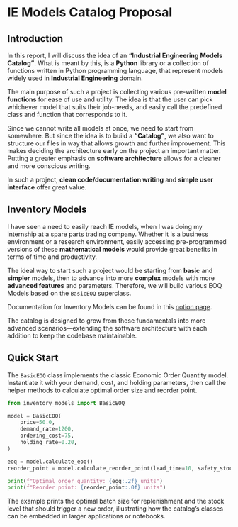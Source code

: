 # IE Models Catalog Proposal

## Introduction

In this report, I will discuss the idea of an **“Industrial Engineering Models Catalog”**.  What is meant by this, is a **Python** library or a collection of functions written in Python programming language, that represent models widely used in **Industrial Engineering** domain. 

The main purpose of such a project is collecting various pre-written **model functions** for ease of use and utility. The idea is that the user can pick whichever model that suits their job-needs, and easily call the predefined class and function that corresponds to it.

Since we cannot write all models at once, we need to start from somewhere. But since the idea is to build a **“Catalog”**, we also want to structure our files in way that allows growth and further improvement. This makes deciding the architecture early on the project an important matter. Putting a greater emphasis on **software architecture** allows for a cleaner and more conscious writing.

In such a project, **clean code/documentation writing** and **simple user interface** offer great value.

## Inventory Models

I have seen a need to easily reach IE models, when I was doing my internship at a spare parts trading company. Whether it is a business environment or a research environment, easily accessing pre-programmed versions of these **mathematical models** would provide great benefits in terms of time and productivity.

The ideal way to start such a project would be starting from **basic** and **simpler** models, then to advance into more **complex** models with more **advanced features** and parameters. Therefore, we will build various EOQ Models based on the ````BasicEOQ```` superclass.

Documentation for Inventory Models can be found in this [notion page](https://understood-key-c19.notion.site/ebd/25fa928f126d804080baf9c1c5704332).

The catalog is designed to grow from these fundamentals into more advanced scenarios—extending the software architecture with each addition to keep the codebase maintainable.

## Quick Start

The `BasicEOQ` class implements the classic Economic Order Quantity model. Instantiate it with your demand, cost, and holding parameters, then call the helper methods to calculate optimal order size and reorder point.

```python
from inventory_models import BasicEOQ

model = BasicEOQ(
    price=50.0,
    demand_rate=1200,
    ordering_cost=75,
    holding_rate=0.20,
)

eoq = model.calculate_eoq()
reorder_point = model.calculate_reorder_point(lead_time=10, safety_stock=20)

print(f"Optimal order quantity: {eoq:.2f} units")
print(f"Reorder point: {reorder_point:.0f} units")
```

The example prints the optimal batch size for replenishment and the stock level that should trigger a new order, illustrating how the catalog’s classes can be embedded in larger applications or notebooks.


